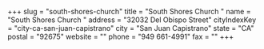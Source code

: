 +++
slug = "south-shores-church"
title = "South Shores Church "
name = "South Shores Church "
address = "32032 Del Obispo Street"
cityIndexKey = "city-ca-san-juan-capistrano"
city = "San Juan Capistrano"
state = "CA"
postal = "92675"
website = ""
phone = "949 661-4991"
fax = ""
+++
